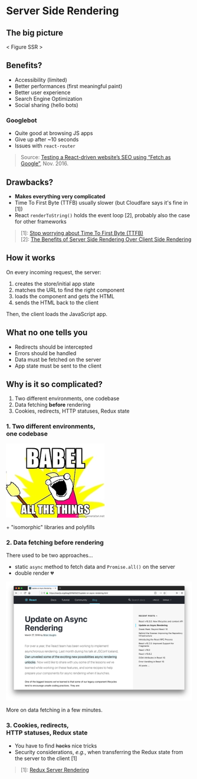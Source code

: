 # Server Side Rendering


## The big picture

< Figure SSR >


## Benefits?

- Accessibility (limited)
- Better performances (first meaningful paint)
- Better user experience
- Search Engine Optimization
- Social sharing (hello bots)


### Googlebot

- Quite good at browsing JS apps
- Give up after ~10 seconds
- Issues with `react-router`

> Source: [Testing a React-driven website’s SEO using “Fetch as
> Google”](https://medium.freecodecamp.org/using-fetch-as-google-for-seo-experiments-with-react-driven-websites-914e0fc3ab1),
> Nov. 2016.


## Drawbacks?

- **Makes everything very complicated**
- Time To First Byte (TTFB) usually slower (but Cloudfare says
  it's fine in [1])
- React `renderToString()` holds the event loop [2], probably also the case for
  other frameworks

> [1]: [Stop worrying about Time To First Byte
> (TTFB)](https://blog.cloudflare.com/ttfb-time-to-first-byte-considered-meaningles/)
> <br>
> [2]: [The Benefits of Server Side Rendering Over Client Side
> Rendering](https://medium.com/walmartlabs/the-benefits-of-server-side-rendering-over-client-side-rendering-5d07ff2cefe8)


## How it works

On every incoming request, the server:

1. creates the store/initial app state
2. matches the URL to find the right component
3. loads the component and gets the HTML
4. sends the HTML back to the client

Then, the client loads the JavaScript app.


## What no one tells you

- Redirects should be intercepted
- Errors should be handled
- Data must be fetched on the server
- App state must be sent to the client


## Why is it so complicated?

1. Two different environments, one codebase
2. Data fetching **before** rendering
3. Cookies, redirects, HTTP statuses, Redux state


### 1. Two different environments,<br>one codebase

![](images/babel.jpg)

&plus; "isomorphic" libraries and polyfills


### 2. Data fetching **before** rendering

There used to be two approaches...

- static `async` method to fetch data and `Promise.all()` on the server
- double render 💔


![](images/react-blog-post.png)


More on data fetching in a few minutes.


### 3. Cookies, redirects,<br>HTTP statuses, Redux state

- You have to find ~~hacks~~ nice tricks
- Security considerations, _e.g._, when transferring the Redux state from the
  server to the client [1]

> [1]: [Redux Server Rendering](https://redux.js.org/recipes/server-rendering#security-considerations)
